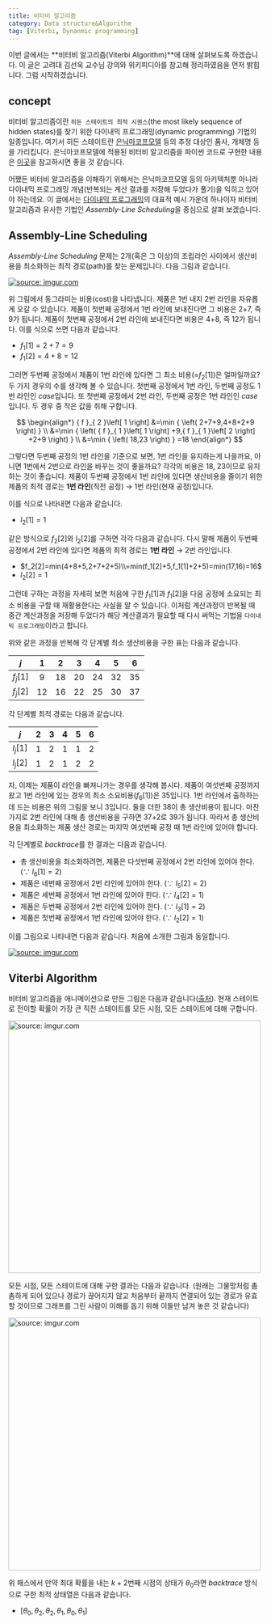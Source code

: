 ```yaml
---
title: 비터비 알고리즘
category: Data structure&Algorithm
tag: [Viterbi, Dynanmic programming]
---
```


이번 글에서는 **비터비 알고리즘(Viterbi Algorithm)**에 대해 살펴보도록 하겠습니다. 이 글은 고려대 김선욱 교수님 강의와 위키피디아를 참고해 정리하였음을 먼저 밝힙니다. 그럼 시작하겠습니다.





## concept

비터비 알고리즘이란 `히든 스테이트의 최적 시퀀스`(the most likely sequence of hidden states)를 찾기 위한 다이내믹 프로그래밍(dynamic programming) 기법의 일종입니다. 여기서 히든 스테이트란 [은닉마코프모델](https://ratsgo.github.io/machine%20learning/2017/03/18/HMMs/) 등의 추정 대상인 품사, 개체명 등을 가리킵니다. 은닉마코프모델에 적용된 비터비 알고리즘을 파이썬 코드로 구현한 내용은 [이곳](https://ratsgo.github.io/machine%20learning/2017/10/14/computeHMMs/)을 참고하시면 좋을 것 같습니다.

어쨌든 비터비 알고리즘을 이해하기 위해서는 은닉마코프모델 등의 아키텍처뿐 아니라 다이내믹 프로그래밍 개념(반복되는 계산 결과를 저장해 두었다가 풀기)을 익히고 있어야 하는데요. 이 글에서는 [다이내믹 프로그래밍]()의 대표적 예시 가운데 하나이자 비터비 알고리즘과 유사한 기법인 *Assembly-Line Scheduling*을 중심으로 살펴 보겠습니다.





## Assembly-Line Scheduling

*Assembly-Line Scheduling* 문제는 2개(혹은 그 이상)의 조립라인 사이에서 생산비용을 최소화하는 최적 경로(path)를 찾는 문제입니다. 다음 그림과 같습니다.



<a href="https://imgur.com/WzPD3id"><img src="https://i.imgur.com/WzPD3id.png" title="source: imgur.com" /></a>



위 그림에서 동그라미는 비용(cost)을 나타냅니다. 제품은 1번 내지 2번 라인을 자유롭게 오갈 수 있습니다. 제품이 첫번째 공정에서 1번 라인에 보내진다면 그 비용은 2+7, 즉 9가 됩니다. 제품이 첫번째 공정에서 2번 라인에 보내진다면 비용은 4+8, 즉 12가 됩니다. 이를 식으로 쓰면 다음과 같습니다.

- $f_1[1]=2+7=9$
- $f_1[2]=4+8=12$

그러면 두번째 공정에서 제품이 1번 라인에 있다면 그 최소 비용(=$f_2[1]$)은 얼마일까요? 두 가지 경우의 수를 생각해 볼 수 있습니다. 첫번째 공정에서 1번 라인, 두번째 공정도 1번 라인인 *case*입니다. 또 첫번째 공정에서 2번 라인, 두번째 공정은 1번 라인인 *case*입니다. 두 경우 중 작은 값을 취해 구합니다.



$$
\begin{align*}
{ f }_{ 2 }\left[ 1 \right] &=\min { \left( 2+7+9,4+8+2+9 \right)  } \\ &=\min { \left( { f }_{ 1 }\left[ 1 \right] +9,{ f }_{ 1 }\left[ 2 \right] +2+9 \right)  } \\ &=\min { \left( 18,23 \right)  } =18
\end{align*}
$$


그렇다면 두번째 공정의 1번 라인을 기준으로 보면, 1번 라인을 유지하는게 나을까요, 아니면 1번에서 2번으로 라인을 바꾸는 것이 좋을까요? 각각의 비용은 18, 23이므로 유지하는 것이 좋습니다. 제품이 두번째 공정에서 1번 라인에 있다면 생산비용을 줄이기 위한 제품의 최적 경로는 **1번 라인**(직전 공정) → 1번 라인(현재 공정)입니다. 

이를 식으로 나타내면 다음과 같습니다. 

- $l_2[1]=1$

같은 방식으로 $f_2[2]$와 $l_2[2]$를 구하면 각각 다음과 같습니다. 다시 말해 제품이 두번째 공정에서 2번 라인에 있다면 제품의 최적 경로는 **1번 라인** → 2번 라인입니다.

- $f_2[2]=min(4+8+5,2+7+2+5)\\=min(f_1[2]+5,f_1[1]+2+5)=min(17,16)=16$
- $l_2[2]=1$

그런데 구하는 과정을 자세히 보면 처음에 구한 $f_1[1]$과 $f_1[2]$을 다음 공정에 소요되는 최소 비용을 구할 때 재활용한다는 사실을 알 수 있습니다. 이처럼 계산과정이 반복될 때 중간 계산과정을 저장해 두었다가 해당 계산결과가 필요할 때 다시 써먹는 기법을 `다이내믹 프로그래밍`이라고 합니다.

위와 같은 과정을 반복해 각 단계별 최소 생산비용을 구한 표는 다음과 같습니다. 

|   $j$    |  1   |  2   |  3   |  4   |  5   |  6   |
| :------: | :--: | :--: | :--: | :--: | :--: | :--: |
| $f_j[1]$ |  9   |  18  |  20  |  24  |  32  |  35  |
| $f_j[2]$ |  12  |  16  |  22  |  25  |  30  |  37  |

각 단계별 최적 경로는 다음과 같습니다.

|   $j$    |  2   |  3   |  4   |  5   |  6   |
| :------: | :--: | :--: | :--: | :--: | :--: |
| $l_j[1]$ |  1   |  2   |  1   |  1   |  2   |
| $l_j[2]$ |  1   |  2   |  1   |  2   |  2   |

자, 이제는 제품이 라인을 빠져나가는 경우를 생각해 봅시다. 제품이 여섯번째 공정까지 왔고 1번 라인에 있는 경우의 최소 소요비용($f_6[1]$)은 35입니다. 1번 라인에서 출하하는 데 드는 비용은 위의 그림을 보니 3입니다. 둘을 더한 38이 총 생산비용이 됩니다. 마찬가지로 2번 라인에 대해 총 생산비용을 구하면 37+2로 39가 됩니다. 따라서 총 생산비용을 최소화하는 제품 생산 경로는 마지막 여섯번째 공정 때 1번 라인에 있어야 합니다. 

각 단계별로 *backtrace*를 한 결과는 다음과 같습니다.

- 총 생산비용을 최소화하려면, 제품은 다섯번째 공정에서 2번 라인에 있어야 한다. (∵ $l_6[1]=2$)
- 제품은 네번째 공정에서 2번 라인에 있어야 한다. (∵ $l_5[2]=2$)
- 제품은 세번째 공정에서 1번 라인에 있어야 한다. (∵ $l_4[2]=1$)
- 제품은 두번째 공정에서 2번 라인에 있어야 한다. (∵ $l_3[1]=2$)
- 제품은 첫번째 공정에서 1번 라인에 있어야 한다. (∵ $l_2[2]=1$)

이를 그림으로 나타내면 다음과 같습니다. 처음에 소개한 그림과 동일합니다.



<a href="https://imgur.com/WzPD3id"><img src="https://i.imgur.com/WzPD3id.png" title="source: imgur.com" /></a>







## Viterbi Algorithm

비터비 알고리즘을 애니메이션으로 만든 그림은 다음과 같습니다([출처](https://www.researchgate.net/publication/273123953_Animation_of_the_Viterbi_algorithm_on_a_trellis_illustrating_the_data_association_process)). 현재 스테이트로 전이할 확률이 가장 큰 직전 스테이트를 모든 시점, 모든 스테이트에 대해 구합니다. 



<a href="https://imgur.com/bHji1M9"><img src="https://i.imgur.com/bHji1M9.gif" width="500px" title="source: imgur.com" /></a>



모든 시점, 모든 스테이트에 대해 구한 결과는 다음과 같습니다. (원래는 그물망처럼 촘촘하게 되어 있으나 경로가 끊어지지 않고 처음부터 끝까지 연결되어 있는 경로가 유효할 것이므로 그래프를 그린 사람이 이해를 돕기 위해 이들만 남겨 놓은 것 같습니다)



<a href="https://imgur.com/PXxizNe"><img src="https://i.imgur.com/PXxizNe.png" width="500px" title="source: imgur.com" /></a>



위 패스에서 만약 최대 확률을 내는 $k+2$번째 시점의 상태가 $θ_0$라면 *backtrace* 방식으로 구한 최적 상태열은 다음과 같습니다.

- $[θ_0, θ_2, θ_2, θ_1, θ_0, θ_1]$
